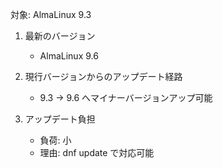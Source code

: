対象: AlmaLinux 9.3

1. 最新のバージョン
   - AlmaLinux 9.6

2. 現行バージョンからのアップデート経路
   - 9.3 → 9.6 へマイナーバージョンアップ可能

3. アップデート負担
   - 負荷: 小
   - 理由: dnf update で対応可能

